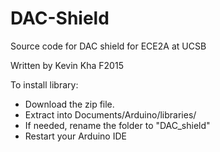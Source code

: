 # DAC-Shield

Source code for DAC shield for ECE2A at UCSB

Written by Kevin Kha F2015

To install library:
* Download the zip file. 
* Extract into Documents/Arduino/libraries/
* If needed, rename the folder to "DAC_shield"
* Restart your Arduino IDE

